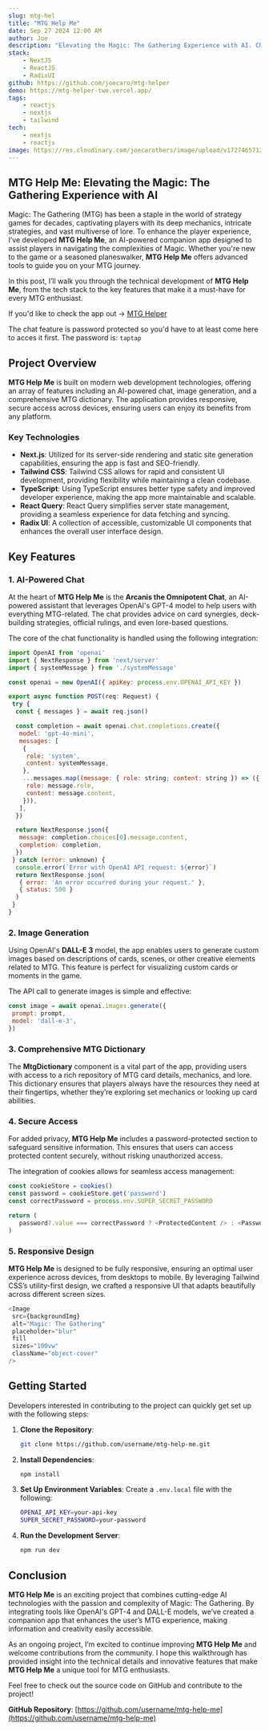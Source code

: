 ```yaml
---
slug: mtg-hel
title: "MTG Help Me"
date: Sep 27 2024 12:00 AM
author: Joe
description: "Elevating the Magic: The Gathering Experience with AI. Chat PW: taptap"
stack:
    - NextJS
    - ReactJS
    - RadixUI
github: https://github.com/joecaro/mtg-helper
demo: https://mtg-helper-two.vercel.app/
tags:
    - reactjs
    - nextjs
    - tailwind
tech:
    - nextjs
    - reactjs
image: https://res.cloudinary.com/joecarothers/image/upload/v1727465712/misc/Projects/mtg-helper_e6o3nc.png
---
```

## MTG Help Me: Elevating the Magic: The Gathering Experience with AI

Magic: The Gathering (MTG) has been a staple in the world of strategy games for decades, captivating players with its deep mechanics, intricate strategies, and vast multiverse of lore. To enhance the player experience, I’ve developed **MTG Help Me**, an AI-powered companion app designed to assist players in navigating the complexities of Magic. Whether you're new to the game or a seasoned planeswalker, **MTG Help Me** offers advanced tools to guide you on your MTG journey.

In this post, I’ll walk you through the technical development of **MTG Help Me**, from the tech stack to the key features that make it a must-have for every MTG enthusiast.

If you'd like to check the app out -> [MTG Helper](https://mtg-helper-two.vercel.app/)

The chat feature is password protected so you'd have to at least come here to acces it first. The password is: `taptap`

## Project Overview

**MTG Help Me** is built on modern web development technologies, offering an array of features including an AI-powered chat, image generation, and a comprehensive MTG dictionary. The application provides responsive, secure access across devices, ensuring users can enjoy its benefits from any platform.

### Key Technologies

- **Next.js**: Utilized for its server-side rendering and static site generation capabilities, ensuring the app is fast and SEO-friendly.
- **Tailwind CSS**: Tailwind CSS allows for rapid and consistent UI development, providing flexibility while maintaining a clean codebase.
- **TypeScript**: Using TypeScript ensures better type safety and improved developer experience, making the app more maintainable and scalable.
- **React Query**: React Query simplifies server state management, providing a seamless experience for data fetching and syncing.
- **Radix UI**: A collection of accessible, customizable UI components that enhances the overall user interface design.

## Key Features

### 1. AI-Powered Chat

At the heart of **MTG Help Me** is the **Arcanis the Omnipotent Chat**, an AI-powered assistant that leverages OpenAI's GPT-4 model to help users with everything MTG-related. The chat provides advice on card synergies, deck-building strategies, official rulings, and even lore-based questions.

The core of the chat functionality is handled using the following integration:

```javascript
import OpenAI from 'openai'
import { NextResponse } from 'next/server'
import { systemMessage } from './systemMessage'

const openai = new OpenAI({ apiKey: process.env.OPENAI_API_KEY })

export async function POST(req: Request) {
 try {
  const { messages } = await req.json()

  const completion = await openai.chat.completions.create({
   model: 'gpt-4o-mini',
   messages: [
    {
     role: 'system',
     content: systemMessage,
    },
    ...messages.map((message: { role: string; content: string }) => ({
     role: message.role,
     content: message.content,
    })),
   ],
  })

  return NextResponse.json({
   message: completion.choices[0].message.content,
   completion: completion,
  })
 } catch (error: unknown) {
  console.error(`Error with OpenAI API request: ${error}`)
  return NextResponse.json(
   { error: 'An error occurred during your request.' },
   { status: 500 }
  )
 }
}
```

### 2. Image Generation

Using OpenAI's **DALL-E 3** model, the app enables users to generate custom images based on descriptions of cards, scenes, or other creative elements related to MTG. This feature is perfect for visualizing custom cards or moments in the game.

The API call to generate images is simple and effective:

```javascript
const image = await openai.images.generate({
 prompt: prompt,
 model: 'dall-e-3',
})
```

### 3. Comprehensive MTG Dictionary

The **MtgDictionary** component is a vital part of the app, providing users with access to a rich repository of MTG card details, mechanics, and lore. This dictionary ensures that players always have the resources they need at their fingertips, whether they’re exploring set mechanics or looking up card abilities.

### 4. Secure Access

For added privacy, **MTG Help Me** includes a password-protected section to safeguard sensitive information. This ensures that users can access protected content securely, without risking unauthorized access.

The integration of cookies allows for seamless access management:

```javascript
const cookieStore = cookies()
const password = cookieStore.get('password')
const correctPassword = process.env.SUPER_SECRET_PASSWORD

return (
   password?.value === correctPassword ? <ProtectedContent /> : <PasswordForm />
)
```

### 5. Responsive Design

**MTG Help Me** is designed to be fully responsive, ensuring an optimal user experience across devices, from desktops to mobile. By leveraging Tailwind CSS’s utility-first design, we crafted a responsive UI that adapts beautifully across different screen sizes.

```javascript
<Image
 src={backgroundImg}
 alt="Magic: The Gathering"
 placeholder="blur"
 fill
 sizes="100vw"
 className="object-cover"
/>
```

## Getting Started

Developers interested in contributing to the project can quickly get set up with the following steps:

1. **Clone the Repository**:

   ```bash
   git clone https://github.com/username/mtg-help-me.git
   ```

2. **Install Dependencies**:

   ```bash
   npm install
   ```

3. **Set Up Environment Variables**:
   Create a `.env.local` file with the following:

   ```bash
   OPENAI_API_KEY=your-api-key
   SUPER_SECRET_PASSWORD=your-password
   ```

4. **Run the Development Server**:

   ```bash
   npm run dev
   ```

## Conclusion

**MTG Help Me** is an exciting project that combines cutting-edge AI technologies with the passion and complexity of Magic: The Gathering. By integrating tools like OpenAI's GPT-4 and DALL-E models, we’ve created a companion app that enhances the user’s MTG experience, making information and creativity easily accessible.

As an ongoing project, I’m excited to continue improving **MTG Help Me** and welcome contributions from the community. I hope this walkthrough has provided insight into the technical details and innovative features that make **MTG Help Me** a unique tool for MTG enthusiasts.

Feel free to check out the source code on GitHub and contribute to the project!

**GitHub Repository**: [https://github.com/username/mtg-help-me](https://github.com/username/mtg-help-me)
